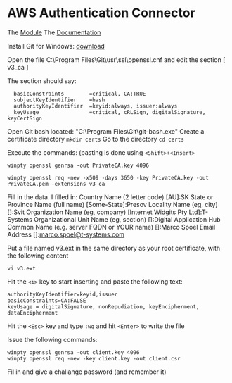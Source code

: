 # AWS Authentication Connector

The [Module](https://marketplace.mendix.com/link/component/120333)
The [Documentation](https://docs.mendix.com/appstore/modules/aws/aws-authentication/)

Install Git for Windows: [download](https://git-scm.com/download/win)

Open the file C:\Program Files\Git\usr\ssl\openssl.cnf and edit the section [ v3_ca ]

The section should say:

  ```
    basicConstraints        =critical, CA:TRUE
    subjectKeyIdentifier    =hash  
    authorityKeyIdentifier  =keyid:always, issuer:always
    keyUsage                =critical, cRLSign, digitalSignature, keyCertSign
```

Open Git bash located: "C:\Program Files\Git\git-bash.exe"
Create a certificate directory `mkdir certs`
Go to the directory `cd certs`

Execute the commands:
(pasting is done using `<Shift>+<Insert>`
```
winpty openssl genrsa -out PrivateCA.key 4096
```

```
winpty openssl req -new -x509 -days 3650 -key PrivateCA.key -out PrivateCA.pem -extensions v3_ca
```
Fill in the data. I filled in:
Country Name (2 letter code) [AU]:SK
State or Province Name (full name) [Some-State]:Presov
Locality Name (eg, city) []:Svit
Organization Name (eg, company) [Internet Widgits Pty Ltd]:T-Systems
Organizational Unit Name (eg, section) []:Digital Application Hub
Common Name (e.g. server FQDN or YOUR name) []:Marco Spoel
Email Address []:marco.spoel@t-systems.com

Put a file named v3.ext in the same directory as your root certificate, with the following content
```
vi v3.ext
```
Hit the `<i>` key to start inserting and paste the following text:
```
authorityKeyIdentifier=keyid,issuer
basicConstraints=CA:FALSE
keyUsage = digitalSignature, nonRepudiation, keyEncipherment, dataEncipherment
```
Hit the `<Esc>` key and type `:wq` and hit `<Enter>` to write the file

Issue the following commands:
```
winpty openssl genrsa -out client.key 4096
winpty openssl req -new -key client.key -out client.csr
```

Fil in and give a challange password (and remember it)

